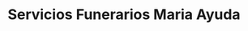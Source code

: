 ---
title: "Servicios Funerarios Maria Ayuda"
url: /providencia/servicios-funerarios-maria-ayuda/
shop: Bestattungen
---